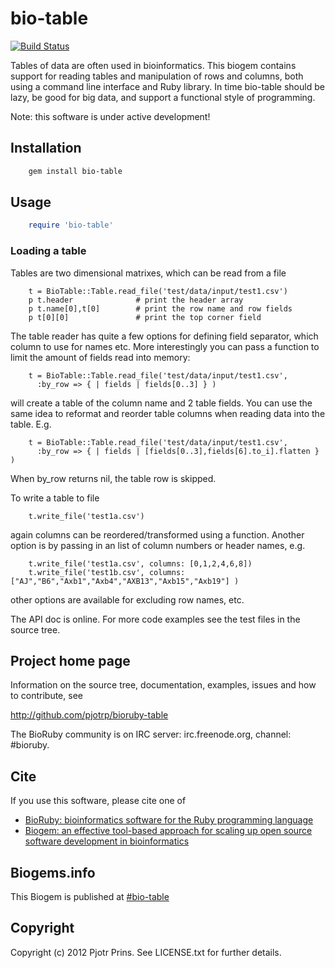 # bio-table

[![Build Status](https://secure.travis-ci.org/pjotrp/bioruby-table.png)](http://travis-ci.org/pjotrp/bioruby-table)

Tables of data are often used in bioinformatics. This biogem contains
support for reading tables and manipulation of rows and columns, both
using a command line interface and Ruby library. In time bio-table
should be lazy, be good for big data, and support a functional style
of programming.

Note: this software is under active development!

## Installation

```sh
    gem install bio-table
```

## Usage

```ruby
    require 'bio-table'
```

### Loading a table

Tables are two dimensional matrixes, which can be read from a file

```
    t = BioTable::Table.read_file('test/data/input/test1.csv')
    p t.header              # print the header array
    p t.name[0],t[0]        # print the row name and row fields
    p t[0][0]               # print the top corner field
```

The table reader has quite a few options for defining field separator,
which column to use for names etc. More interestingly you can pass a
function to limit the amount of fields read into memory:

```
    t = BioTable::Table.read_file('test/data/input/test1.csv',
      :by_row => { | fields | fields[0..3] } )
```

will create a table of the column name and 2 table fields. You can use
the same idea to reformat and reorder table columns when reading data
into the table. E.g.

```
    t = BioTable::Table.read_file('test/data/input/test1.csv',
      :by_row => { | fields | [fields[0..3],fields[6].to_i].flatten } )
```

When by_row returns nil, the table row is skipped.

To write a table to file

```
    t.write_file('test1a.csv')
```

again columns can be reordered/transformed using a function. Another
option is by passing in an list of column numbers or header names,
e.g.

```
    t.write_file('test1a.csv', columns: [0,1,2,4,6,8])
    t.write_file('test1b.csv', columns: ["AJ","B6","Axb1","Axb4","AXB13","Axb15","Axb19"] )
```

other options are available for excluding row names, etc.

The API doc is online. For more code examples see the test files in
the source tree.
        
## Project home page

Information on the source tree, documentation, examples, issues and
how to contribute, see

  http://github.com/pjotrp/bioruby-table

The BioRuby community is on IRC server: irc.freenode.org, channel: #bioruby.

## Cite

If you use this software, please cite one of
  
* [BioRuby: bioinformatics software for the Ruby programming language](http://dx.doi.org/10.1093/bioinformatics/btq475)
* [Biogem: an effective tool-based approach for scaling up open source software development in bioinformatics](http://dx.doi.org/10.1093/bioinformatics/bts080)

## Biogems.info

This Biogem is published at [#bio-table](http://biogems.info/index.html)

## Copyright

Copyright (c) 2012 Pjotr Prins. See LICENSE.txt for further details.


